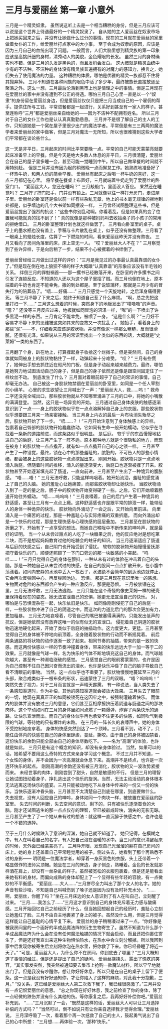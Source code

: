 # 三月与爱丽丝 第一章 小意外

三月是一个精灵奴隶。
虽然说这听上去是一个相当糟糕的身份，但是三月应该可以说是这个世界上待遇最好的一个精灵奴隶了。
自从她的主人爱丽丝在奴隶市场上把她买回来之后，并没有让她做什么过分的事情。现在的三月就在爱丽丝的家里做着女仆的工作，给爱丽丝打点家中的大小事。
至于会成为奴隶的原因，应该是因为三月自己的血统出现了问题。
一般而言，人们大脑里想到精灵族的第一印象应该是高挑纤细的身材，清秀动人的美貌，金色耀眼的长发。
虽然三月的身材确实也不错，但是三月的头发是黑色的，而且发梢会发白。
这大概就是精灵血统中少有的不洁种。不洁种的身体没有精灵族普遍拥有的对魔力的感知力，换言之，她们失去了使用魔法的力量。
这种糟糕的体质，哪怕是优雅的精灵一族都忍不住将其抛弃掉。
三月不知道在各种同族的眼色中活了多少年，最终被族长直接放逐至聚落之外。这么一想，三月最后沦落到黑市上也是情理之中的事情。但是三月现在在爱丽丝的家中并没有遭到不公正的待遇。哪怕三月自己心里一直是以一个“奴隶”的身份留在爱丽丝身边，但是爱丽丝仅仅只是把三月当成自己的一个雇佣的帮手。提供住所与工钱，平常进餐都是一起进行，关系好到甚至有一家人的样子。甚至连称呼“三月”都是爱丽丝亲自给她的——因为不洁种不配拥有姓名。
所以三月对于自己的女仆工作也是认认真真勤勤恳恳。
三月并不是很了解自己的主人的工作，只知道她是一个窝在屋子里很少出门的魔法学者。平常倒是有三三两两的魔法学者来爱丽丝的家中做客，但是三月对魔法一无所知，所以也很难猜到这些大学者们平常都在谈论些什么。

这一天是非平日，三月起床的时间比平常要晚一点。平常的自己可能天蒙蒙亮就要起床准备早上的早餐。但是今天是绝大多数人休息的非平日，三月很清楚，爱丽丝会在自己的屋子里多睡一会，甚至可能一觉睡到中午。所以自己做早餐的时间就不用特别赶。
但是三月并没有因为起的稍微晚一点而懈怠工作。她熟练地准备好了一杯热牛奶，和两人份的简单早餐。
爱丽丝有起床之后喝一杯牛奶的喜好，这一点三月都记在心里。
将早餐在餐桌上布置好，三月就端着牛奶走到了爱丽丝的卧室门口。
“爱丽丝大人，您还在睡吗？”
三月敲敲门，里面没人答应。
果然还在睡觉吗？
三月拧了拧门把手，门并没有锁上。三月就像以往一样打开房门，走进屋子里。爱丽丝的卧室还是像以前一样有些杂乱无章，地上的书本毫无规律的摞地到处都是，似乎墙边的几个大书架如同摆设一样。
三月曾经试图整理这些书，但是爱丽丝提出了强烈的抗议：“这些书你别乱动啊。你看着乱，但是如果真的变了位置我可能就真的找不到了！”
真的就像是那种被妈妈叫去收拾桌子的小孩子的常用的拒绝借口。
三月的卧室整理计划也就这样做罢了。
三月看向卧室里的桌子。桌子上的墨水瓶也没有盖上，手稿与卡片散乱在桌上，似乎还没有做整理。三月看了一眼桌上的蜡烛长度，估算了一下燃烧的时间，看来爱丽丝昨天并没有熬夜。
三月又看向了房间角落里的床，床上空无一人。
“哎？爱丽丝大人不在？”
三月察觉到了些许异样，于是向后稍了一步，结果不小心被摞着的书绊倒了。

爱丽丝曾经给三月做出过这样的评价：“三月是我见过的办事最认真最靠谱的女仆了。”但是现在倒在地上狼狈不堪的样子大概跟“认真靠谱”的形象应该没有半毛钱的关系。
绊倒三月的罪魁祸首——那一摞书已经散落开来，在卧室的许多摞书之间引发了连锁反应，不知道的人还以为这个屋子里招了贼。而三月也倒在地上，原本端着的牛奶也肯定不能幸免，撒的到处都是。至于说玻璃杯，那就是三月少有的冒失行为的陪葬品了。“唔……好痛……”
三月只感觉一个天旋地转，之后浑身痛得要死。
等三月冷静了下来之后，她终于知道自己惹了什么麻烦。
“啊，总之先把这里打扫一下……”
三月这么想着的时候，突然身下的地板发出了“噗噜噜”的声音。
“嗯？”
还没等三月反应过来，地板就如同冒泡的沼泽一样，“嘭”的一下喷出了许多黑泥一样的东西。三月肯定不能幸免，被喷了一身。
“这是什么啊？”三月好不容易才冷静下来的思维被这突如其来的变故又一次扰乱了。
她抬手，看着身上的那些“泥”——不，仔细看来应该是胶状物。并没有像泥一样那么粗糙，反而很滑腻，还很有光泽。如果说从三月的常识里找出一个类似的东西的话，大概就是“史莱姆”一类的东西了。

三月翻了个身，趴在地上，打算撑起身子收拾这个烂摊子。但是突然间，自己的身体就如同被身上的胶状物黏住了一样，动弹起来十分难受。
“哎？”
三月有些慌了，她伸出手想去抓住近在咫尺的门板，但是身子动起来越来越费力。最终，哪怕是她努力地试图活动自己的身子，但是自己的身子依然还是像是跟空间固定住了一样纹丝不动。
到底发生了什么？
三月面对着眼前超乎了自己的常识的事情，自己却毫无办法。
自己被这一身胶状物禁锢在爱丽丝的卧室里，如同是一个任人宰割的小绵羊。
心里的求生欲望让三月喊出了一声：“爱丽丝大人，救……呜！”
救命二字还没完全喊出口，那些胶状物就从不知哪里涌进了三月的口中，将她的小嘴散的满满登登。
当然，这只是一场异变的开始。
三月通过自己身体皮肤的触感逐渐意识到了一点——身上的胶状物似乎在一点点溶解掉自己身上的衣服。那些胶状物似乎想要跟三月来一场亲密接触。
当三月身上内衣的最后一片布块消失殆尽之后，胶状物开始了下一步。
“唔……？！”三月开始注意到了身体触感上的异样。
包裹着自己臀部的胶状物开始蠢蠢欲动，它如同有生命一般开始蠕动。它似乎在寻找着一条新的道路前进，而这条路似乎很明显。
是后庭。
软乎乎的东西慢慢地钻进自己的后庭，让三月产生了一阵不适。原本那种地方就是个很隐私的地方，而现在被身上的胶状物一点点撬开，就有如一点点撬开自己的心之锁一样。
三月甚至产生了一种错觉，最终，锁在心中的那些羞耻的，肮脏的，不可告人的那些小情绪，都会被身上的这些胶状物一点点挖掘出来。
刚刚开始，胶状物只是一点点地涌入后庭。但随着时间的推移，涌入的量逐渐变大，后庭口也逐渐被撑了开来。胶状物甚至开始逐渐填充起了肠道，一直向前进，三月甚至产生出了一种诡异的腹胀感。
“唔……唔！”
三月无法呼救，只能这样呜咽着。她开始流泪，羞耻的感觉涌上了自己的头脑。
她的羞耻心让她痛苦，而那些胶状物却让她快乐。
当胶状物涌入到了一定的量之后，肠子中的胶状物开始变得硬了一些。之后，它们开始顺着肠道开始往外蠕动。
“唔……呜呜呜！”
三月哀嚎着，自己的后门产生着一种诡异的舒适感，甚至让三月有一点点上瘾。这种舒适感也许是跟平常的排泄一样，能带给人的身体一种诡异的快乐。
胶状物向外涌动了一会之后，又开始向里前进。
向里涌入是一个痛苦的过程，那是一种羞耻心与实际疼痛的双重折磨。
而向外涌出却是一个快乐的过程，那是生理快感与心理快感的层层叠加。
三月甚至在胶状物的折磨之下，开始有了一点享受的想法。而她自己喉咙中不断传来的呻吟声，就是最好的证明。
当一个从未尝过甜点的人吃了一块糖果之后，他的反应绝对是想吃第二块，而不是想起妈妈教育过他的吃糖会的蛀牙的知识。
当三月逐渐适应了肠道与后庭的快感之后，自己阴门也开始受到了侵扰。
软软的胶状物开始慢慢爱抚那把守着快乐的门，顺便还照顾了一下门口旁边的那一块敏感的小突起。
“呜哇……！”三月只觉得自己的身体在颤抖，一种从未有过的体验在冲击着自己的头脑。那是一种她自己从未尝试过的快感，在自己的股间一点点扩散开来，在小腹中荡漾着。如同向安静的水池中丢入一枚石子，水波绝不会简单的到达池边就停止，它会再次反弹回中心，再反弹回池边。
恐惧。
那是三月现在意识里唯一的感想。
生物面对危险的东西都会产生的一种应激反应，那便是恐惧。
三月被禁锢在这里，三月无法呼救，三月无法逃跑。
三月只能在这个奇怪的像史莱姆一样的硬壳里保持着现在的姿态。她无法宣泄自己的恐惧，她更无法宣泄自己的快乐。
对，哪怕是与恐惧混杂在一起，快乐依旧是快乐。
如同像刚刚侵犯了自己的后庭一样，一些胶状物冲进了自己的阴道之中。而这次的力道比后门的那次会更加有力，更加粗暴。
三月无力地哀嚎着，尽管自己的嘴巴被塞得满满的，只能发出低声的抗议，但是她依然没有放弃这唯一的似有似无的宣泄口。
侵犯着自己阴道的胶状物迅速地硬化起来，开始了类似于后庭的抽插动作。这力度更大，更猛。三月甚至觉得自己的身体被不停地向前顶着，全身随着胶状物的行动而不断摇晃着。
前后两条通路的将状物的动作逐渐一致了起来。相同节奏的抽插，带来的是一致的快感。而这两份快感以一样的节奏冲撞着身体，带来的快乐远远大于一加一等于二的效果。三月就像是气球一样，名为快乐的气体不断地填充这自己的身体。而气球越吹越大，甚至有一种濒临涨破的感觉。
三月感觉自己的眼前雾蒙蒙的，也许是因为自己控制不住自己因兴奋而流出的泪水，也许是快乐冲昏了自己的脑子导致自己看不清眼前的事物。
当然，这一点似乎也不重要了。胶状物慢慢地蔓延至三月的头部，聚合成类似于一根布条的形状，迅速蒙住了三月的双眼。
“唔？呜呜呜！”
突然失去了视力，对于三月而言就是一声晴天霹雳。
有一种说法，当人类失去了一条感知渠道时，作为补偿，其他的感知渠道就会被放大效果。
三月失去了眼前的一切，她现在真真正正的如同被锁死在这囚牢之中，被强制灌输着快乐。
而体内的胶体并没有放过三月的意思，它们甚至互相摩擦挤压着阴道与肠道之间的那块肉体。这个举动如同在三月的身体里如同点燃了一颗爆弹，炸穿了两条快乐的通路，让快乐宣泄而出。而自己的身体似乎再也承受不住更多的快感，如同吹气到极限的气球，等待她的只有爆炸的末路。
在三月的一阵长久的哀嚎声中，她的身体不受控制地痉挛着。
身体的快感突然到达了一个顶峰。三月看不到，动不了，只能任由体内的快感在自己的身体里肆虐，蔓延，撕咬。由于自己的身体被囚禁着，这份快乐的余韵只能全部由自己的身体尽数吃下。
——名为“高潮”的体验，也许就是如此。
三月只是有这个概念的知识，却没有亲身体验过。
当然，如果可以的话，她希望不要用这么奇特的方式来亲身学习这个概念。
不过三月并不知道，一个女性的身体，并不会因为一次高潮就会休息下来。高潮并不是终点，也许是一次连环快乐的起点。
刚刚高潮的余韵还没有被三月消化，胶状物的又一波攻势紧接而来。
未经世事的肉体，刚刚尝到了甜头，自然是敏感的不行。
但是三月的理智让她试图扭动着身子，挣扎逃出这个快乐的旋涡。当然，无法主动活动的身体根本无法逃离这场快乐的盛宴。三月只能被动地吃下从身体中传来的一份又一份的快乐。当快乐逐渐冲昏头脑，三月甚至不太清楚自己到底在哪里，到底要做什么。
失去视觉，没有人回应自己的呻吟，身体如同一个肉块一样，被放置在爱丽丝的卧室里。
失去时间的判断，失去空间的意识。剩下的，只有被快乐逐渐蚕食的大脑。刚才还试图逃生的那一点点仅存的理智，早已被敲成碎块，消失的无影无踪。
三月甚至产生了了一个她从未有过的想法：就这样一直沉醉于快感之中，也许也是一个不错的选择。

至于三月什么时候跌入了意识的深渊，她自己就不知道了。
她只记得，在模糊之中，有人在叫着自己的名字，有人把自己泡在温暖的水中。当三月的意识清醒起来的时候，天外面已经蒙蒙亮了。
三月睁开眼，发现自己光溜溜的躺在自己房间的床上。她的身上还盖着自己平常睡觉用的被子。侧过头去，她看到了那个再熟悉不过的身影——
明明是一位魔法学者，却穿着一身灰黑色的衣服，头上还带着一个略显做作的法师尖顶帽。她坐在三月的床边，身子侧歪，熟睡着。金色的长发就那样洒在肩上，却没有一丝杂乱的样子。虽然被宽松的衣服包裹着，但是还是能看出来她有料的身材。而偏向成熟的身体却配上了一个显得有些年轻的容貌，有一点微妙的不平衡感。
“爱丽丝……大人……”三月拼尽全力叫出了那个女人的名字。她的声音有些沙哑，不知是自己叫喊伤到了嗓子还是因为没有及时补充水分。
“……啊，爱丽丝，你醒了吗？”坐在三月床边的女人意识到了有人在叫自己，立刻醒了过来。
“三月……我怎么了……”三月这才意识到自己的身体充斥着无力感与酸痛感。三月开始回忆自己之前经历了什么，但当她回想起自己的经历时，羞耻心立刻让她羞红了脸。三月不由自主地裹紧了身上的被子。虽然没什么用，但是三月觉得这样能让自己羞耻的心情平复下来。
爱丽丝的身子稍稍凑过来了一点，“你好像是被我房间里的一个画好的半成品魔法阵的衍生生物寄生了。虽然不知道为什么那个半成品魔法阵为什么会在没有任何魔法触媒的情况下就会启动，而且还把你裹住寄生了，但是还好我查出来这种生物惧怕热水，在热水中会立刻分解掉。所以我回到家中后发现你被寄生后立刻将你泡在热水里，把你救了下来。你已经昏睡了将近一天了。”
“可是，爱丽丝大人，为什么你不在房间，你到底去了哪里？”三月大概知道了事情的经过，但是还是提出了自己的疑问。
爱丽丝挠挠头，露出了愧疚的笑容，“其实事发突然，我突然被通知要去集市上抢购一款魔法材料，所以早早地就出门了。但是我没有吵醒你，想让你好好休息，所以只是在自己的桌子上留下了便条。这一点是我没有好好通知你，才让你陷入了这样的麻烦，对此我十分抱歉，三月。”
“没关系，这已经是爱丽丝大人第二次救下我了，我已经很感激了。”三月并没有一点记恨爱丽丝的意思。
“总之你现在好好休息，我之前检查了你的身体，除了一点轻微的跌伤并没有什么其他的伤。等你康复之后，我再好好补偿你吧。”爱丽丝补充到。
“……”三月沉默了一会，“既然是这样的话，爱丽丝大人可以让三月选择补偿的方式吗？”
“当然可以，倒不如说只有让你亲自选择我才觉得合理。”爱丽丝说。
三月深呼吸了一次，看着那个再一次拯救了自己的主人，鼓起勇气说出了自己的心中所想：
“三月想……再体验一次，‘那种’快乐。”

